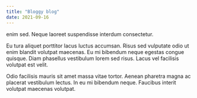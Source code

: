 ```yaml
---
title: "Bloggy blog"
date: 2021-09-16
---
```


enim sed. Neque laoreet suspendisse interdum consectetur.

Eu tura aliquet porttitor lacus luctus accumsan. Risus sed vulputate odio ut enim blandit volutpat maecenas. Eu mi bibendum neque egestas congue quisque. Diam phasellus vestibulum lorem sed risus. Lacus vel facilisis volutpat est velit.

Odio facilisis mauris sit amet massa vitae tortor. Aenean pharetra magna ac placerat vestibulum lectus. In eu mi bibendum neque. Faucibus interit volutpat maecenas volutpat.
